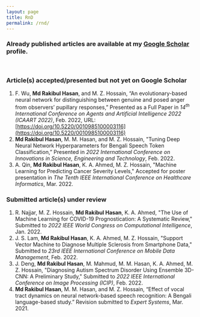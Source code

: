 ```yaml
---
layout: page
title: RnD
permalink: /rnd/
---
```


### Already published articles are available at my [Google Scholar](https://scholar.google.com/citations?user=DuCQ8goAAAAJ&hl=en) profile.

&nbsp;

### Article(s) accepted/presented but not yet on Google Scholar
1. F. Wu, **Md Rakibul Hasan**, and M. Z. Hossain, “An evolutionary-based neural network for distinguishing between genuine and posed anger from observers’ pupillary responses,” Presented as a Full Paper in _14<sup>th</sup> International Conference on Agents and Artificial Intelligence 2022 (ICAART 2022)_, Feb. 2022, URL: [https://doi.org/10.5220/0010985100003116](https://doi.org/10.5220/0010985100003116)
2. **Md Rakibul Hasan**, M. M. Hasan, and M. Z. Hossain, "Tuning Deep Neural Network Hyperparameters for Bengali Speech Token Classification,” Presented in _2022 International Conference on Innovations in Science, Engineering and Technology_, Feb. 2022. 
3. A. Qin, **Md Rakibul Hasan**, K. A. Ahmed, M. Z. Hossain, "Machine Learning for Predicting Cancer Severity Levels," Accepted for poster presentation in _The Tenth IEEE International Conference on Healthcare Informatics_, Mar. 2022.

### Submitted article(s) under review
1. R. Najjar, M. Z. Hossain, **Md Rakibul Hasan**, K. A. Ahmed, "The Use of Machine Learning for COVID-19 Prognostication: A Systematic Review," Submitted to _2022 IEEE World Congress on Computational Intelligence_, Jan. 2022.
2. J. S. Lam, **Md Rakibul Hasan**, K. A. Ahmed, M. Z. Hossain, "Support Vector Machine to Diagnose Multiple Sclerosis from Smartphone Data," Submitted to _23rd IEEE International Conference on Mobile Data Management_, Feb. 2022.
3. J. Deng, **Md Rakibul Hasan**, M. Mahmud, M. M. Hasan, K. A. Ahmed, M. Z. Hossain, "Diagnosing Autism Spectrum Disorder Using Ensemble 3D-CNN: A Preliminary Study," Submitted to _2022 IEEE International Conference on Image Processing (ICIP)_, Feb. 2022.
4. **Md Rakibul Hasan**, M. M. Hasan, and M. Z. Hossain, “Effect of vocal tract dynamics on neural network-based speech recognition: A Bengali language-based study.” Revision submitted to _Expert Systems_, Mar. 2021.

<!--### Article(s) in revision

&nbsp;

### Students' undergrad Final-Year-Design-Projects I'm co-supervising
1. **IOT based Industrial Load Control and Safety Monitorization**  
 * Yousuf Mohammad (ID: 16310002)
 * Mehedi Hasan (ID: 16321131)
 * Shah Rukh Islam (ID: 16321133)
2. **Accelerometer based Helmet for Accident Detection and Location Tracking**
 * Khadiza Islam Sumaiya (ID: 18121092)
 * Md. Rakib Al – Amin (ID: 18121102)
 * Tamim Hasan Turjo (ID: 18121108)
 * S.M. Kayser Mehbub Siam (ID: 18121125)-->